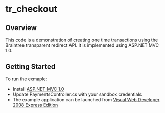 # tr_checkout

## Overview

This code is a demonstration of creating one time transactions using the
Braintree transparent redirect API.  It is implemented using ASP.NET MVC 1.0.

## Getting Started

To run the exmaple:

* Install [ASP.NET MVC 1.0](http://www.microsoft.com/downloads/details.aspx?FamilyID=53289097-73ce-43bf-b6a6-35e00103cb4b&displaylang=en)
* Update PaymentsController.cs with your sandbox credentials
* The example application can be launched from [Visual Web Developer 2008 Express Edition](http://www.microsoft.com/express/downloads/#2008-Visual-Web-Developer)
